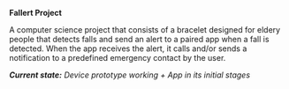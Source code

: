 <b>Fallert Project</b>

A computer science project that consists of a bracelet designed for eldery people that detects falls and send an alert to a paired app when a fall is detected.
When the app receives the alert, it calls and/or sends a notification to a predefined emergency contact by the user.

<i><b>Current state:</b> Device prototype working + App in its initial stages</i>
